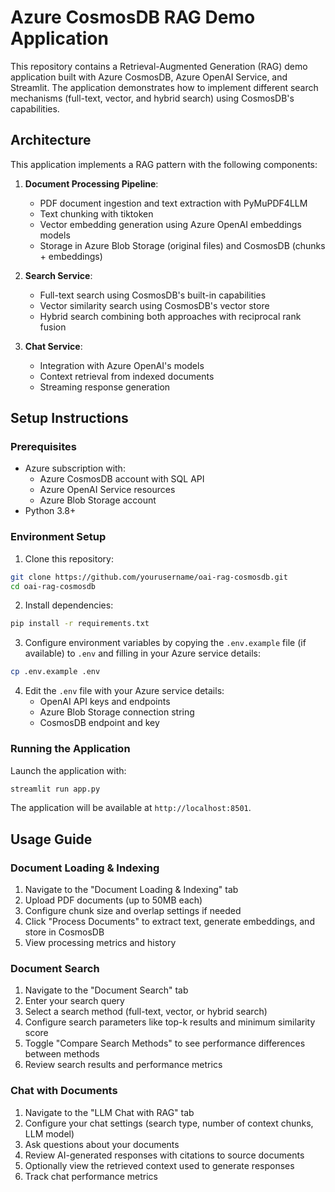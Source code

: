 # Azure CosmosDB RAG Demo Application

This repository contains a Retrieval-Augmented Generation (RAG) demo application built with Azure CosmosDB, Azure OpenAI Service, and Streamlit. The application demonstrates how to implement different search mechanisms (full-text, vector, and hybrid search) using CosmosDB's capabilities.

## Architecture

This application implements a RAG pattern with the following components:

1. **Document Processing Pipeline**:
   - PDF document ingestion and text extraction with PyMuPDF4LLM
   - Text chunking with tiktoken
   - Vector embedding generation using Azure OpenAI embeddings models
   - Storage in Azure Blob Storage (original files) and CosmosDB (chunks + embeddings)

2. **Search Service**:
   - Full-text search using CosmosDB's built-in capabilities
   - Vector similarity search using CosmosDB's vector store
   - Hybrid search combining both approaches with reciprocal rank fusion

3. **Chat Service**:
   - Integration with Azure OpenAI's models
   - Context retrieval from indexed documents
   - Streaming response generation

## Setup Instructions

### Prerequisites

- Azure subscription with:
  - Azure CosmosDB account with SQL API
  - Azure OpenAI Service resources
  - Azure Blob Storage account
- Python 3.8+

### Environment Setup

1. Clone this repository:
```bash
git clone https://github.com/yourusername/oai-rag-cosmosdb.git
cd oai-rag-cosmosdb
```

2. Install dependencies:
```bash
pip install -r requirements.txt
```

3. Configure environment variables by copying the `.env.example` file (if available) to `.env` and filling in your Azure service details:
```bash
cp .env.example .env
```

4. Edit the `.env` file with your Azure service details:
   - OpenAI API keys and endpoints
   - Azure Blob Storage connection string
   - CosmosDB endpoint and key

### Running the Application

Launch the application with:

```bash
streamlit run app.py
```

The application will be available at `http://localhost:8501`.

## Usage Guide

### Document Loading & Indexing

1. Navigate to the "Document Loading & Indexing" tab
2. Upload PDF documents (up to 50MB each)
3. Configure chunk size and overlap settings if needed
4. Click "Process Documents" to extract text, generate embeddings, and store in CosmosDB
5. View processing metrics and history

### Document Search

1. Navigate to the "Document Search" tab
2. Enter your search query
3. Select a search method (full-text, vector, or hybrid search)
4. Configure search parameters like top-k results and minimum similarity score
5. Toggle "Compare Search Methods" to see performance differences between methods
6. Review search results and performance metrics

### Chat with Documents

1. Navigate to the "LLM Chat with RAG" tab
2. Configure your chat settings (search type, number of context chunks, LLM model)
3. Ask questions about your documents
4. Review AI-generated responses with citations to source documents
5. Optionally view the retrieved context used to generate responses
6. Track chat performance metrics

